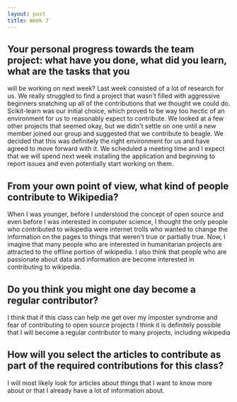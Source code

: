 ```yaml
---
layout: post
title: Week 7
---
```



## Your personal progress towards the team project: what have you done, what did you learn, what are the tasks that you 
will be working on next week?
Last week consisted of a lot of research for us. We really struggled to find a project that wasn't filled with aggressive
beginners snatching up all of the contributions that we thought we could do. Scikit-learn was our initial choice, which proved
to be way too hectic of an environment for us to reasonably expect to contribute. We looked at a few other projects that
seemed okay, but we didn't settle on one until a new member joined our group and suggested that we contribute to beagle. We
decided that this was definitely the right environment for us and have agreed to move forward with it. We scheduled a meeting 
time and I expect that we will spend next week installing the application and beginning to report issues and even potentially
start working on them.

## From your own point of view, what kind of people contribute to Wikipedia?
When I was younger, before I understood the concept of open source and even before I was interested in computer science, I 
thought the only people who contributed to wikipedia were internet trolls who wanted to change the information on the pages
to things that weren't true or partially true. Now, I imagine that many people who are interested in humanitarian projects 
are attracted to the offline portion of wikipedia. I also think that people who are passionate about data and information are
become interested in contributing to wikipedia.

## Do you think you might one day become a regular contributor?
I think that if this class can help me get over my imposter syndrome and fear of contributing to open source projects I think
it is definitely possible that I will become a regular contributor to many projects, including wikipedia

## How will you select the articles to contribute as part of the required contributions for this class?
I will most likely look for articles about things that I want to know more about or that I already have a lot of information
about.
